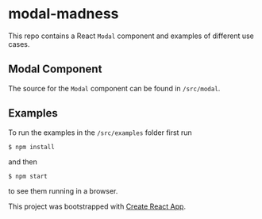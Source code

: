 # modal-madness

This repo contains a React `Modal` component and examples of different use cases.

## Modal Component

The source for the `Modal` component can be found in `/src/modal`.

## Examples

To run the examples in the `/src/examples` folder first run
```
$ npm install
```

and then

```
$ npm start
```

to see them running in a browser.

This project was bootstrapped with [Create React App](https://github.com/facebookincubator/create-react-app).
